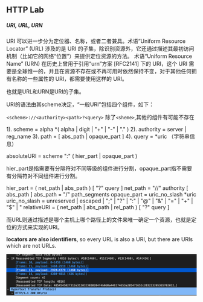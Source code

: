 ## HTTP Lab



##### URI, URL, URN

URI 可以进一步分为定位器、名称，或者二者兼具。术语“Uniform Resource Locator” (URL) 涉及的是 URI 的子集，除识别资源外，它还通过描述其最初访问机制（比如它的网络“位置”）来提供定位资源的方法。 术语“Uniform Resource Name” (URN) 在历史上曾用于引用“urn”方案 [RFC2141] 下的 URI，这个 URI 需要是全球惟一的，并且在资源不存在或不再可用时依然保持不变，对于其他任何拥有名称的一些属性的 URI，都需要使用这样的 URI。

也就是URL和URN是URI的子集。

URI的语法由其scheme决定，“一般URI”包括四个组件，如下：

​	`<scheme>://<authority><path>?<query>` 除了`<sheme>`,其他的组件有可能不存在

1). scheme = alpha *( alpha | digit | "+" | "-" | "." )
2). authority = server | reg_name
3). path = [ abs_path | opaque_part ]
4). query = *uric （字符串信息）

absoluteURI = scheme ":" ( hier_part | opaque_part )

hier_part是指需要有分隔符对不同等级的组件进行分割，opaque_part指不需要有分隔符对不同组件进行分割。

hier_part = ( net_path | abs_path ) [ "?" query ]
net_path = "//" authority [ abs_path ]
abs_path = "/" path_segments
opaque_part = uric_no_slash *uric
uric_no_slash = unreserved | escaped | ";" | "?" | ":" | "@" | "&" | "=" | "+" | "$" | "
relativeURI = ( net_path | abs_path | rel_path ) [ "?" query ]

而URL则通过描述是哪个主机上哪个路径上的文件来唯一确定一个资源，也就是定位的方式来实现的URI。

**locators are also identifiers**, so every URL is also a URI, but there are URIs which are not URLs.

![HTTPLabTCPsegment](../../../Assets/wireshakeLab/HTTPLabTCPsegment.png)



















